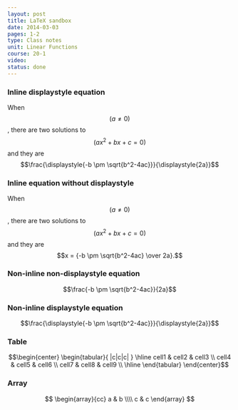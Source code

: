 ```yaml
---
layout: post
title: LaTeX sandbox
date: 2014-03-03
pages: 1-2
type: Class notes
unit: Linear Functions
course: 20-1
video:
status: done
---
```

### Inline displaystyle equation
When $$(a \ne 0)$$, there are two solutions to $$(ax^2 + bx + c = 0)$$ and they are $$\frac{\displaystyle{-b \pm \sqrt{b^2-4ac}}}{\displaystyle{2a}}$$

### Inline equation without displaystyle
When $$(a \ne 0)$$, there are two solutions to $$(ax^2 + bx + c = 0)$$ and they are $$x = {-b \pm \sqrt{b^2-4ac} \over 2a}.$$

### Non-inline non-displaystyle equation
$$\frac{-b \pm \sqrt{b^2-4ac}}{2a}$$

### Non-inline displaystyle equation
$$\frac{\displaystyle{-b \pm \sqrt{b^2-4ac}}}{\displaystyle{2a}}$$

### Table
$$\begin{center}
\begin{tabular}{ |c|c|c| }
 \hline
 cell1 & cell2 & cell3 \\
 cell4 & cell5 & cell6 \\
 cell7 & cell8 & cell9 \\
 \hline
\end{tabular}
\end{center}$$

### Array
$$
\begin{array}{cc}
  a & b \\\\
  c & c
\end{array}
$$
